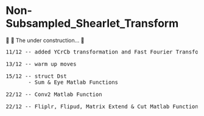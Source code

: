 # Non-Subsampled_Shearlet_Transform

:runner: :dash:   The under construction... :hammer:
<pre>
11/12 -- added YCrCb transformation and Fast Fourier Transform

13/12 -- warm up moves

15/12 -- struct Dst
       - Sum & Eye Matlab Functions
       
22/12 -- Conv2 Matlab Function 

22/12 -- Fliplr, Flipud, Matrix Extend & Cut Matlab Functions and AtrousFilters (waiting for Matrix Class..)
</pre>

